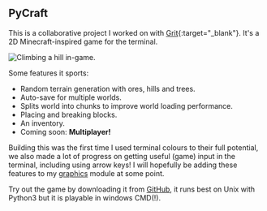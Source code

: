 PyCraft
-------

This is a collaborative project I worked on with [Grit](https://geraintwhite.co.uk){:target="_blank"}. It's a 2D Minecraft-inspired game for the terminal.

<div><img src="/~olls/readme-imgs/pycraft/game.png" alt="Climbing a hill in-game." class="no-border"></div>

Some features it sports:

- Random terrain generation with ores, hills and trees.
- Auto-save for multiple worlds.
- Splits world into chunks to improve world loading performance.
- Placing and breaking blocks.
- An inventory.
- Coming soon: __Multiplayer!__

Building this was the first time I used terminal colours to their full potential, we also made a lot of progress on getting useful (game) input in the terminal, including using arrow keys! I will hopefully be adding these features to my [graphics](https://github.com/olls/graphics) module at some point.

Try out the game by downloading it from [GitHub](https://github.com/itsapi/pycraft), it runs best on Unix with Python3 but it is playable in windows CMD(!).